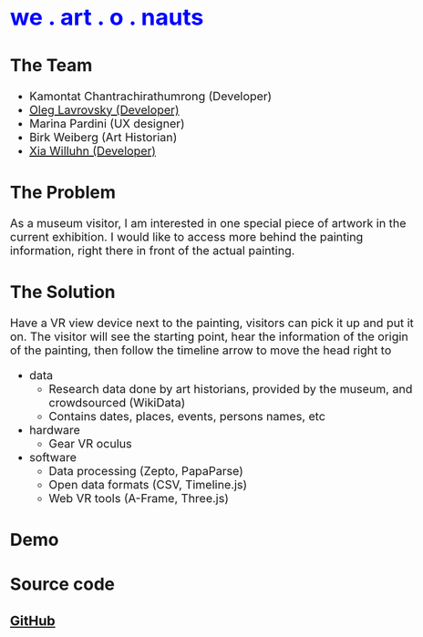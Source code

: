 # we . art . o . nauts
## The Team

- Kamontat Chantrachirathumrong (Developer)
- [Oleg Lavrovsky (Developer)](https://github.com/loleg) 
- Marina Pardini (UX designer)
- Birk Weiberg (Art Historian)
- [Xia Willuhn (Developer)](https://github.com/xwilluhn)

## The Problem

As a museum visitor, I am interested in one special piece of artwork in the current exhibition. I would like to access more behind the painting information, right there in front of the actual painting.

## The Solution

Have a VR view device next to the painting, visitors can pick it up and put it on. The visitor will see the starting point, hear the information of the origin of the painting, then follow the timeline arrow to move the head right to 
- data
  * Research data done by art historians, provided by the museum, and crowdsourced (WikiData)
  * Contains dates, places, events, persons names, etc
- hardware
  * Gear VR oculus
- software
  * Data processing (Zepto, PapaParse)
  * Open data formats (CSV, Timeline.js)
  * Web VR tools (A-Frame, Three.js)


## Demo

## Source code

### [GitHub](https://github.com/we-art-o-nauts)




<style>
body {
  font-size: 20px;
}
h1 {
  color: blue;
}
</style>